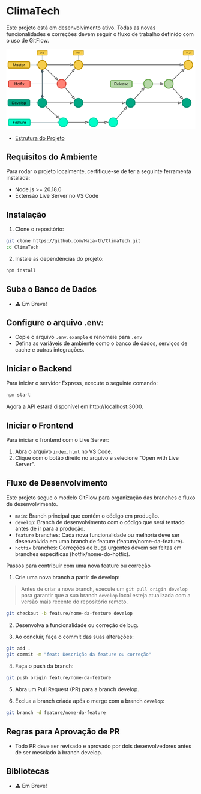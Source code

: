 # ClimaTech

Este projeto está em desenvolvimento ativo. Todas as novas funcionalidades e correções devem seguir o fluxo de trabalho definido com o uso de GitFlow.

<img alt='Fluxo do GitFlow' src='.github/assets/gitFlow.png'/>

- [Estrutura do Projeto](.github/docs/Geral.md)

## Requisitos do Ambiente

Para rodar o projeto localmente, certifique-se de ter a seguinte ferramenta instalada:

- Node.js >= 20.18.0
- Extensão Live Server no VS Code

## Instalação

1. Clone o repositório:

```bash
git clone https://github.com/Maia-th/ClimaTech.git
cd ClimaTech
```

2. Instale as dependências do projeto:

```bash
npm install
```

## Suba o Banco de Dados

- ⚠️ Em Breve!

## Configure o arquivo .env:

- Copie o arquivo `.env.example` e renomeie para `.env`
- Defina as variáveis de ambiente como o banco de dados, serviços de cache e outras integrações.

## Iniciar o Backend

Para iniciar o servidor Express, execute o seguinte comando:

```bash
npm start
```

Agora a API estará disponível em http://localhost:3000.

## Iniciar o Frontend

Para iniciar o frontend com o Live Server:

1. Abra o arquivo `index.html` no VS Code.
2. Clique com o botão direito no arquivo e selecione "Open with Live Server".

## Fluxo de Desenvolvimento

Este projeto segue o modelo GitFlow para organização das branches e fluxo de desenvolvimento.

- `main`: Branch principal que contém o código em produção.
- `develop`: Branch de desenvolvimento com o código que será testado antes de ir para a produção.
- `feature` branches: Cada nova funcionalidade ou melhoria deve ser desenvolvida em uma branch de feature (feature/nome-da-feature).
- `hotfix` branches: Correções de bugs urgentes devem ser feitas em branches específicas (hotfix/nome-do-hotfix).

Passos para contribuir com uma nova feature ou correção

1. Crie uma nova branch a partir de develop:

> Antes de criar a nova branch, execute um `git pull origin develop` para garantir que a sua branch `develop` local esteja atualizada com a versão mais recente do repositório remoto.

```bash
git checkout -b feature/nome-da-feature develop
```

2. Desenvolva a funcionalidade ou correção de bug.

3. Ao concluir, faça o commit das suas alterações:

```bash
git add .
git commit -m "feat: Descrição da feature ou correção"
```

4. Faça o push da branch:

```bash
git push origin feature/nome-da-feature
```

5. Abra um Pull Request (PR) para a branch develop.

6. Exclua a branch criada após o merge com a branch `develop`:

```bash
git branch -d feature/nome-da-feature
```

## Regras para Aprovação de PR

- Todo PR deve ser revisado e aprovado por dois desenvolvedores antes de ser mesclado à branch develop.

## Bibliotecas

- ⚠️ Em Breve!
